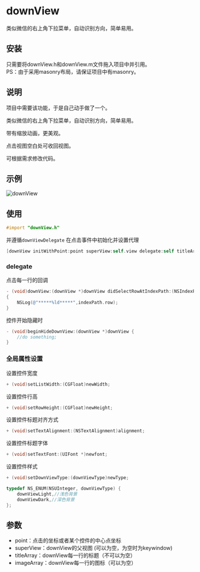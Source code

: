 # downView
类似微信的右上角下拉菜单，自动识别方向，简单易用。
## 安装
只需要将downView.h和downView.m文件拖入项目中并引用。</br>
PS：由于采用masonry布局，请保证项目中有masonry。
## 说明
项目中需要该功能，于是自己动手做了一个。

类似微信的右上角下拉菜单，自动识别方向，简单易用。

带有缩放动画，更美观。

点击视图空白处可收回视图。

可根据需求修改代码。
## 示例
![downView](https://github.com/CoolerTing/downView/blob/master/downView.gif)
## 使用

```objective-c
#import "downView.h"
```
并遵循```downViewDelegate```
在点击事件中初始化并设置代理
```objective-c
[downView initWithPoint:point superView:self.view delegate:self titleArray:@[@"测试1",@"测试2",@"测试3"] imageArray:nil];
```
### delegate
点击每一行的回调

```objective-c
- (void)downView:(downView *)downView didSelectRowAtIndexPath:(NSIndexPath *)indexPath
{
    NSLog(@"*****%ld*****",indexPath.row);
}
```
控件开始隐藏时
```objective-c
- (void)beginHideDownView:(downView *)downView {
    //do something;
}
```
### 全局属性设置
设置控件宽度
```objective-c
+ (void)setListWidth:(CGFloat)newWidth;
```
设置控件行高
```objective-c
+ (void)setRowHeight:(CGFloat)newHeight;
```
设置控件标题对齐方式
```objective-c
+ (void)setTextAlignment:(NSTextAlignment)alignment;
```
设置控件标题字体
```objective-c
+ (void)setTextFont:(UIFont *)newfont;
```
设置控件样式
```objective-c
+ (void)setDownViewType:(downViewType)newType;
```
```objective-c
typedef NS_ENUM(NSUInteger, downViewType) {
    downViewLight,//浅色背景
    downViewDark,//深色背景
};
```

## 参数
* point：点击的坐标或者某个控件的中心点坐标
* superView：downView的父视图 (可以为空，为空时为keywindow)
* titleArray：downView每一行的标题（不可以为空）
* imageArray：downView每一行的图标（可以为空）
